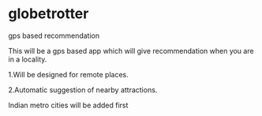 # globetrotter
gps based recommendation


This will be a gps based app which will give recommendation when you are in a locality.

1.Will be designed for remote places.

2.Automatic suggestion of nearby attractions.

Indian metro cities will be added first
